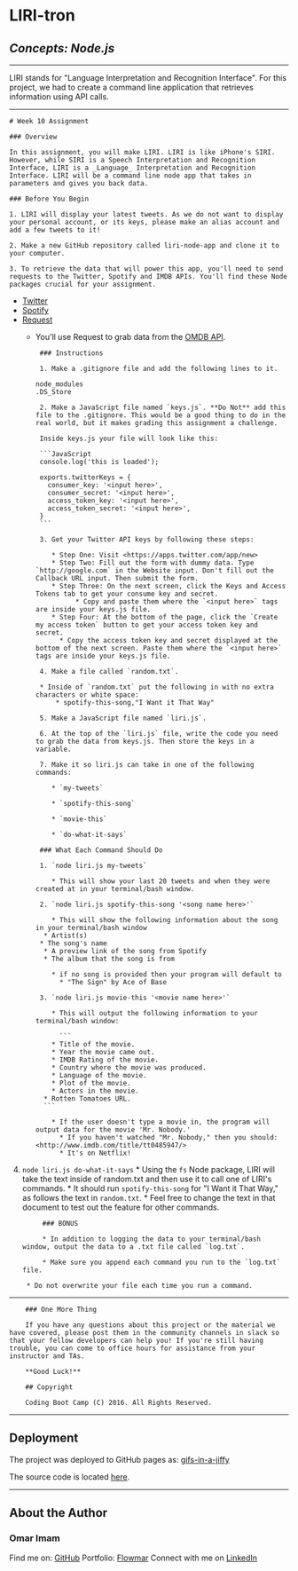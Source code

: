 # **LIRI-tron**
## *Concepts: Node.js*

---

LIRI stands for "Language Interpretation and Recognition Interface". For this project, we had to create a command line application that retrieves information using API calls.

---

    # Week 10 Assignment

    ### Overview

    In this assignment, you will make LIRI. LIRI is like iPhone's SIRI. However, while SIRI is a Speech Interpretation and Recognition Interface, LIRI is a _Language_ Interpretation and Recognition Interface. LIRI will be a command line node app that takes in parameters and gives you back data.

    ### Before You Begin

    1. LIRI will display your latest tweets. As we do not want to display your personal account, or its keys, please make an alias account and add a few tweets to it!

    2. Make a new GitHub repository called liri-node-app and clone it to your computer.

    3. To retrieve the data that will power this app, you'll need to send requests to the Twitter, Spotify and IMDB APIs. You'll find these Node packages crucial for your assignment.

   * [Twitter](https://www.npmjs.com/package/twitter)
   * [Spotify](https://www.npmjs.com/package/spotify)
   * [Request](https://www.npmjs.com/package/request)
     * You'll use Request to grab data from the [OMDB API](http://www.omdbapi.com).

            ### Instructions

            1. Make a .gitignore file and add the following lines to it.


        ```
        node_modules
        .DS_Store
        ```

            2. Make a JavaScript file named `keys.js`. **Do Not** add this file to the .gitignore. This would be a good thing to do in the real world, but it makes grading this assignment a challenge.

            Inside keys.js your file will look like this:

            ```JavaScript
            console.log('this is loaded');

            exports.twitterKeys = {
              consumer_key: '<input here>',
              consumer_secret: '<input here>',
              access_token_key: '<input here>',
              access_token_secret: '<input here>',
            }
            ```

            3. Get your Twitter API keys by following these steps:

               * Step One: Visit <https://apps.twitter.com/app/new>
               * Step Two: Fill out the form with dummy data. Type `http://google.com` in the Website input. Don't fill out the Callback URL input. Then submit the form.
               * Step Three: On the next screen, click the Keys and Access Tokens tab to get your consume key and secret. 
                     * Copy and paste them where the `<input here>` tags are inside your keys.js file.
               * Step Four: At the bottom of the page, click the `Create my access token` button to get your access token key and secret. 
                 * Copy the access token key and secret displayed at the bottom of the next screen. Paste them where the `<input here>` tags are inside your keys.js file.

            4. Make a file called `random.txt`.

            * Inside of `random.txt` put the following in with no extra characters or white space:
                * spotify-this-song,"I Want it That Way"

            5. Make a JavaScript file named `liri.js`.

            6. At the top of the `liri.js` file, write the code you need to grab the data from keys.js. Then store the keys in a variable.

            7. Make it so liri.js can take in one of the following commands:

               * `my-tweets`

               * `spotify-this-song`

               * `movie-this`

               * `do-what-it-says`

            ### What Each Command Should Do

            1. `node liri.js my-tweets`

               * This will show your last 20 tweets and when they were created at in your terminal/bash window.

            2. `node liri.js spotify-this-song '<song name here>'`

               * This will show the following information about the song in your terminal/bash window
             * Artist(s)
            * The song's name
             * A preview link of the song from Spotify
             * The album that the song is from

               * if no song is provided then your program will default to
                 * "The Sign" by Ace of Base

            3. `node liri.js movie-this '<movie name here>'`

               * This will output the following information to your terminal/bash window:

                 ```
               * Title of the movie.
               * Year the movie came out.
               * IMDB Rating of the movie.
               * Country where the movie was produced.
               * Language of the movie.
               * Plot of the movie.
               * Actors in the movie.
             * Rotten Tomatoes URL.
             ```

               * If the user doesn't type a movie in, the program will output data for the movie 'Mr. Nobody.'
                 * If you haven't watched "Mr. Nobody," then you should: <http://www.imdb.com/title/tt0485947/>
                 * It's on Netflix! 

4. `node liri.js do-what-it-says`
          * Using the `fs` Node package, LIRI will take the text inside of random.txt and then use it to call one of LIRI's commands.
             * It should run `spotify-this-song` for "I Want it That Way," as follows the text in `random.txt`.
           * Feel free to change the text in that document to test out the feature for other commands.

            ### BONUS

            * In addition to logging the data to your terminal/bash window, output the data to a .txt file called `log.txt`.
    
            * Make sure you append each command you run to the `log.txt` file. 

        * Do not overwrite your file each time you run a command.

- - -

        ### One More Thing

        If you have any questions about this project or the material we have covered, please post them in the community channels in slack so that your fellow developers can help you! If you're still having trouble, you can come to office hours for assistance from your instructor and TAs.

        **Good Luck!**

        ## Copyright

        Coding Boot Camp (C) 2016. All Rights Reserved.

---

## Deployment

The project was deployed to GitHub pages as:
[gifs-in-a-jiffy](https://flowmar.github.io/liri-bot)

The source code is located [here](https://github.com/liri-bot).

---

## About the Author

### Omar Imam

Find me on: [GitHub](https://github.com/flowmar/)
Portfolio: [Flowmar](https://flowmar.gwiddle.co.uk/)
Connect with me on [LinkedIn](https://linkedin.com/in/flowmar)